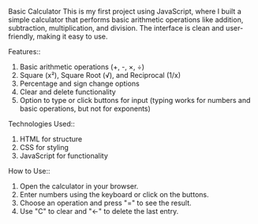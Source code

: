 Basic Calculator
This is my first project using JavaScript, where I built a simple calculator that performs basic arithmetic operations like addition, subtraction, multiplication, and division.
The interface is clean and user-friendly, making it easy to use.

Features::
1. Basic arithmetic operations (+, -, ×, ÷)
2. Square (x²), Square Root (√), and Reciprocal (1/x)
3. Percentage and sign change options
4. Clear and delete functionality
5. Option to type or click buttons for input (typing works for numbers and basic operations, but not for exponents)

Technologies Used::
1. HTML for structure
2. CSS for styling
3. JavaScript for functionality

How to Use::
1. Open the calculator in your browser.
2. Enter numbers using the keyboard or click on the buttons.
3. Choose an operation and press "=" to see the result.
4. Use "C" to clear and "←" to delete the last entry.
